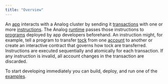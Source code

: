 ```yaml
---
title: "Overview"
---
```


An [app](terminology.md#app) interacts with a Analog cluster by sending it
[transactions](transactions.md) with one or more
[instructions](transactions.md#instructions). The Analog [runtime](runtime.md)
passes those instructions to [programs](terminology.md#program) deployed by app
developers beforehand. An instruction might, for example, tell a program to
transfer [tock](terminology.md#lamport) from one [account](accounts.md) to
another or create an interactive contract that governs how tock are
transferred. Instructions are executed sequentially and atomically for each
transaction. If any instruction is invalid, all account changes in the
transaction are discarded.

To start developing immediately you can build, deploy, and run one of the
[examples](developing/on-chain-programs/examples.md).
